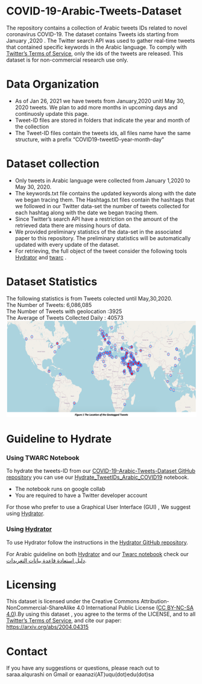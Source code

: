 # COVID-19-Arabic-Tweets-Dataset
The repository contains a collection of Arabic tweets IDs related to novel coronavirus COVID-19. The dataset contains Tweets ids starting from  January ,2020 . The Twitter search API was used to gather real-time tweets that contained specific keywords in the Arabic language. To comply with [Twitter’s Terms of Service](https://developer.twitter.com/en/developer-terms/agreement-and-policy), only the ids of the tweets are released. This dataset is for non-commercial research use only.
# Data Organization
* As of Jan 26, 2021 we have tweets from January,2020 unitl May 30, 2020 tweets. We plan to add more months in upcoming days
and continuosly update this page.
*	Tweet-ID files are stored in folders that indicate the year and month of the collection
*	The Tweet-ID files contain the tweets ids, all files name have the same structure, with a prefix “COVID19-tweetID-year-month-day"
# Dataset collection
*	Only tweets in Arabic language were collected from January 1,2020 to May 30, 2020.
* The keywords.txt file contains the updated keywords along with the date we began tracing them. The Hashtags.txt files contain the hashtags that we followed in our Twitter data-set the number of tweets collected for each hashtag along with the date we began tracing them.
* Since Twitter’s search API have a restriction on the amount of the retrieved data there are missing hours of data.
* We provided preliminary statistics of the data-set in the associated paper to this repository. The preliminary statistics will be automatically updated with every update of the dataset.
* For retrieving, the full object of the tweet consider the following tools [Hydrator](https://github.com/DocNow/hydrator)  and [twarc](https://github.com/DocNow/twarc) .

# Dataset Statistics
The following statistics is from Tweets colected until May,30,2020.<br/>
The Number of Tweets:  6,086,085 <br/>
The Number of Tweets with geolocation :3925 <br>
The Average  of Tweets Collected Daily : 40573 <br/>
![](images/MAP2.PNG)
# Guideline to Hydrate
 ### Using TWARC Notebook ### 
To hydrate the tweets-ID from our [COVID-19-Arabic-Tweets-Dataset GitHub repository](http://github.com/SarahAlqurashi/COVID-19-Arabic-Tweets-Dataset) you can use our  [Hydrate_TweetIDs_Arabic_COVID19](https://github.com/SarahAlqurashi/COVID-19-Arabic-Tweets-Dataset/blob/master/Guideline%20to%20Hydrate/Hydrate_TweetIDs_Arabic_COVID19.ipynb) notebook.

* The notebook runs on google collab 
* You are required to have a Twitter developer account

For those who prefer  to use a Graphical User Interface (GUI) , We suggest using [Hydrator](https://github.com/DocNow/hydrator).

 ### Using [Hydrator](https://github.com/DocNow/hydrator)
To use Hydrator follow the instructions in the [Hydrator GitHub repository](https://github.com/DocNow/hydrator). 

For Arabic guideline  on both [Hydrator](https://github.com/DocNow/hydrator) and our [Twarc notebook](https://github.com/SarahAlqurashi/COVID-19-Arabic-Tweets-Dataset/blob/master/Guideline%20to%20Hydrate/Hydrate_TweetIDs_Arabic_COVID19.ipynb) check our [دليل استعادة قاعدة بيانات التغريدات](https://github.com/SarahAlqurashi/COVID-19-Arabic-Tweets-Dataset/blob/master/Guideline%20to%20Hydrate/دليل%20استعادة%20قاعدة%20بيانات%20التغريدات.pdf).
# Licensing
This dataset is licensed under the Creative Commons Attribution-NonCommercial-ShareAlike 4.0 International Public License ([CC BY-NC-SA 4.0](https://creativecommons.org/licenses/by-nc-sa/4.0/)).By using this dataset , you agree to the terms of the LICENSE, and to all  [Twitter’s Terms of Service](https://developer.twitter.com/en/developer-terms/agreement-and-policy), and cite our paper:
https://arxiv.org/abs/2004.04315
# Contact  
If you have any suggestions or questions, please reach out to saraa.alqurashi on Gmail or  eaanazi(AT)uqu(dot)edu(dot)sa
 
